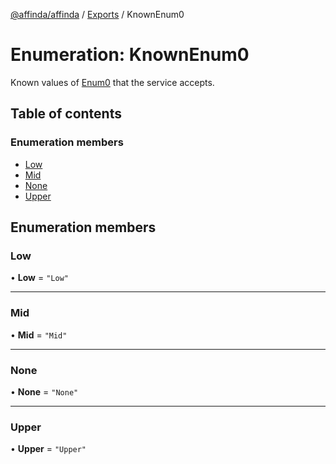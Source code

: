 [@affinda/affinda](../README.md) / [Exports](../modules.md) / KnownEnum0

# Enumeration: KnownEnum0

Known values of [Enum0](../modules.md#enum0) that the service accepts.

## Table of contents

### Enumeration members

- [Low](KnownEnum0.md#low)
- [Mid](KnownEnum0.md#mid)
- [None](KnownEnum0.md#none)
- [Upper](KnownEnum0.md#upper)

## Enumeration members

### Low

• **Low** = `"Low"`

___

### Mid

• **Mid** = `"Mid"`

___

### None

• **None** = `"None"`

___

### Upper

• **Upper** = `"Upper"`
